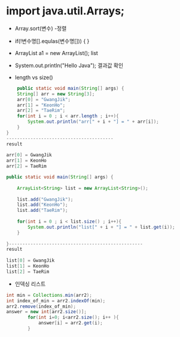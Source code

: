 # import java.util.Arrays;
- Array.sort(변수) -정렬

- if(!변수명[].equlas(변수명[])) {
  }

- ArrayList<Integer> a1 = new ArrayList<Integer>(); list
- System.out.println("Hello Java"); 결과값 확인 
- length vs size()
```java
    public static void main(String[] args) {
    String[] arr = new String[3];
    arr[0] = "GwangJik";
    arr[1] = "KeonHo";
    arr[2] = "TaeRim";    
    for(int i = 0 ; i < arr.length ; i++){
        System.out.println("arr[" + i + "] = " + arr[i]);
    }
}
----------------------------------------
result
 
arr[0] = GwangJik
arr[1] = KeonHo
arr[2] = TaeRim

public static void main(String[] args) {
            
    ArrayList<String> list = new ArrayList<String>();
            
    list.add("GwangJik");
    list.add("KeonHo");
    list.add("TaeRim");
            
    for(int i = 0 ; i < list.size() ; i++){
        System.out.println("list[" + i + "] = " + list.get(i));
    }
            
}--------------------------------------------------
result
 
list[0] = GwangJik
list[1] = KeonHo
list[2] = TaeRim
```

- 인덱싱 리스트
```java
int min = Collections.min(arr2);       
int index_of_min = arr2.indexOf(min);
arr2.remove(index_of_min);
answer = new int[arr2.size()];
        for(int i=0; i<arr2.size(); i++ ){
            answer[i] = arr2.get(i);
        }
```

